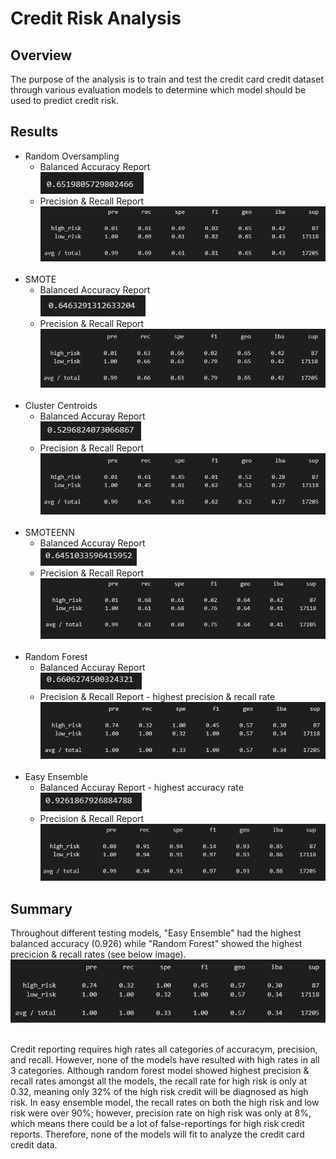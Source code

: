 # Credit Risk Analysis

## Overview
The purpose of the analysis is to train and test the credit card credit dataset through various evaluation models to determine which model should be used to predict credit risk.

## Results
* Random Oversampling<br>
    - Balanced Accuracy Report<br>
    ![Random Oversampling Accuracy](Resources/ros_report.jpg) <br>
    - Precision & Recall Report <br>
    ![Random Oversampling Precision and Recall](Resources/ros_classification.jpg)<br><br>
* SMOTE<br>
    - Balanced Accuracy Report<br>
    ![SMOTE Accuracy](Resources/smote_report.jpg)<br>
    - Precision & Recall Report <br>
    ![SMOTE Precision and Recall](Resources/smote_classification.jpg)<br><br>
* Cluster Centroids<br>
    - Balanced Accuray Report<br>
    ![Cluster Centroids Accuracy](Resources/cc_report.jpg)<br>
    - Precision & Recall Report <br>
    ![Cluster Centroids Precision and Recall](Resources/cc_classification.jpg)<br><br>
* SMOTEENN<br>
    - Balanced Accuray Report<br>
    ![SMOTEENN Accuracy](Resources/enn_report.jpg)<br>
    - Precision & Recall Report <br>
    ![SMOTEENN Precision and Recall](Resources/enn_classification.jpg)<br><br>
* Random Forest<br>
    - Balanced Accuray Report<br>
    ![Random Forest Accuracy](Resources/rf_report.jpg)<br>
    - Precision & Recall Report - highest precision & recall rate<br>
    ![Random Forest Precision and Recall](Resources/rf_classification.jpg)<br><br>
* Easy Ensemble<br>
    - Balanced Accuray Report - highest accuracy rate<br>
    ![Easy Ensemble Accuracy](Resources/eec_report.jpg)<br>
    - Precision & Recall Report <br>
    ![Easy Ensemble Precision and Recall](Resources/eec_classification.jpg)<br>

## Summary

Throughout different testing models, "Easy Ensemble" had the highest balanced accuracy (0.926) while "Random Forest" showed the highest precicion & recall rates (see below image). <br>
    ![Random Forest Precision and Recall](Resources/rf_classification.jpg)<br><br>

Credit reporting requires high rates all categories of accuracym, precision, and recall. However, none of the models have resulted with high rates in all 3 categories. Although random forest model showed highest precision & recall rates amongst all the models, the recall rate for high risk is only at 0.32, meaning only 32% of the high risk credit will be diagnosed as high risk. In easy ensemble model, the recall rates on both the high risk and low risk were over 90%; however, precision rate on high risk was only at 8%, which means there could be a lot of false-reportings for high risk credit reports. Therefore, none of the models will fit to analyze the credit card credit data.